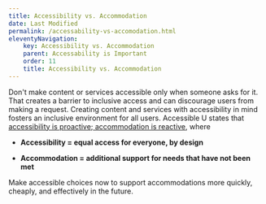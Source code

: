 ```yaml
---
title: Accessibility vs. Accommodation
date: Last Modified 
permalink: /accessability-vs-accomodation.html
eleventyNavigation:
    key: Accessibility vs. Accommodation 
    parent: Accessability is Important
    order: 11
    title: Accessibility vs. Accommodation
---
```


Don't make content or services accessible only when someone asks for it. That creates a barrier to inclusive access and can discourage users from making a request. Creating content and services with accessibility in mind fosters an inclusive environment for all users. Accessible U states that [accessibility is proactive; accommodation is reactive](https://accessibility.umn.edu/node/801), where

- **Accessibility = equal access for everyone, by design**

- **Accommodation = additional support for needs that have not been met**

Make accessible choices now to support accommodations more quickly, cheaply, and effectively in the future.